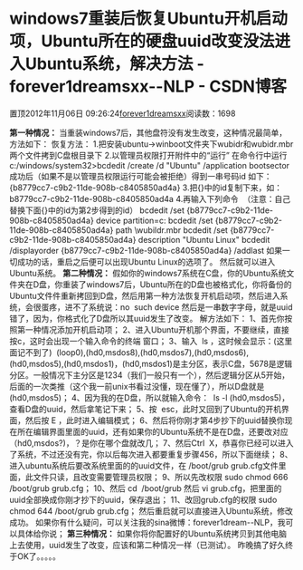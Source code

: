 
# windows7重装后恢复Ubuntu开机启动项，Ubuntu所在的硬盘uuid改变没法进入Ubuntu系统，解决方法 - forever1dreamsxx--NLP - CSDN博客


置顶2012年11月06日 09:26:24[forever1dreamsxx](https://me.csdn.net/forever1dreamsxx)阅读数：1698


**第一种情况：**
当重装windows7后，其他盘符没有发生改变，这种情况最简单，方法如下：
恢复方法：
1.把安装ubuntu->winboot文件夹下wubidr和wubidr.mbr两个文件拷到C盘根目录下
2.以管理员权限打开附件中的“运行”
在命令行中运行c:/windows/system32>bcdedit /create /d "Ubuntu" /application bootsector
成功后（如果不是以管理员权限运行可能会被拒绝）得到一串号码id 如下：
{b8779cc7-c9b2-11de-908b-c8405850ad4a}
3.把{}中的id复制下来，如：b8779cc7-c9b2-11de-908b-c8405850ad4a
4.再输入下列命令  （注意：自己替换下面{}中的id为第2步得到的id）
bcdedit /set {b8779cc7-c9b2-11de-908b-c8405850ad4a} device partition=c:
bcdedit /set {b8779cc7-c9b2-11de-908b-c8405850ad4a} path \wubildr.mbr
bcdedit /set {b8779cc7-c9b2-11de-908b-c8405850ad4a} description "Ubuntu Linux"
bcdedit /displayorder {b8779cc7-c9b2-11de-908b-c8405850ad4a} /addlast
如果一切成功的话，重启之后便可以出现Ubuntu Linux的选项了。
然后就可以进入Ubuntu系统。
**第二种情况：**
假如你的windows7系统在C盘，你的Ubuntu系统文件夹在D盘，你重装了windows7后，Ubuntu所在的D盘也被格式化，你将备份的Ubuntu文件件重新拷回到D盘，然后用第一种方法恢复开机启动项，然后进入系统，会很蛋疼，进不了系统说：no  such device 然后是一串数字字母，就是uuid错了，因为，你格式化了D盘所以其uuid发生了改变。
解方法如下：
1、首先你按照第一种情况添加开机启动项；
2、进入Ubuntu开机那个界面，不要继续，直接按c，这时会出现一个输入命令的终端 窗口；
3、输入  ls ，这时候会显示：(这里面记不到了)  (loop0),(hd0,msdos8),(hd0,msdos7),(hd0,msdos6),(hd0,msdos5),(hd0,msdos1)，(hd0,msdos1)是主分区，表示C盘，5678是逻辑分区。一般情况下主分区是1234（我们一般只有一个），然后逻辑分区从5开始，后面的一次类推（这个我一前unix书看过没懂，现在懂了），所以D盘就是(hd0,msdos5)；
4、因为我的在D盘，所以就输入命令：  ls -l (hd0,msdos5)，查看D盘的uuid，然后拿笔记下来；
5、按  esc，此时又回到了Ubuntu的开机界面，然后按 E ，此时进入编辑模式；
6、然后将你刚才第4步抄下的uuid替换你现在所在编辑界面里面的uuid，还有如果你的Ubuntu系统不是在D盘，还要改对应（hd0,msdos?)，？是你在哪个盘就改几；
7、然后Ctrl  X，恭喜你已经可以进入了系统，不过还没有完，你以后每次进入都要重复步骤456，所以下面继续；
8、进入ubuntu系统后要改系统里面的的uuid文件，在 /boot/grub grub.cfg文件里面，此文件只读，且改变需要管理员权限；
9、所以先改权限 sudo chmod 666 /boot/grub grub.cfg；
10、然后 cd  /boot/grub 然后 vi grub.cfg，把里面的uuid全部换成你刚才抄下的uuid，保存退出；
11、改回grub.cfg的权限 sudo chmod 644 /boot/grub grub.cfg；
然后重启就可以直接进入Ubuntu系统，修改成功。
如果你有什么疑问，可以关注我的sina微博：forever1dream--NLP，我可以具体给你说；
**第三种情况：**
如果你将你配置好的Ubuntu系统拷贝到其他电脑上去使用，uuid发生了改变，应该和第二种情况一样（已测试）。
昨晚搞了好久终于OK了。。。。。

